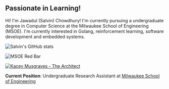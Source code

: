 
## Passionate in Learning!

Hi! I'm Jawadul (Salvin) Chowdhury! I'm currently pursuing a undergraduate degree in Computer Science at the Milwaukee School of Engineering (MSOE). I'm currently interested in Golang, reinforcement learning, software development and embedded systems. 

![Salvin's GitHub stats](https://github-readme-stats.vercel.app/api?username=chowdhuryj-github&theme=radical&bg_color=000000&text_color=ffffff&icon_color=9E1B32&border_radius=10&hide_border=true)

![MSOE Red Bar](https://via.placeholder.com/1200x10/9E1B32/9E1B32)

[![Kacey Musgraves - The Architect](https://spotify-github-readme.vercel.app/api/spotify?track=5jplLqx4Tk0L2xx4v5aVpa)]([https://open.spotify.com/track/5jplLqx4Tk0L2xx4v5aVpa](https://open.spotify.com/track/4QRwsawqG1i5wFz5eMrRmW?si=ca8f4479a0c2455f))



**Current Position**: Undergraduate Research Assistant at [Milwaukee School of Engineering](https://www.msoe.edu/)
